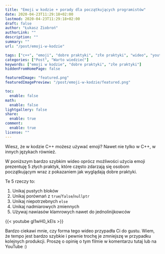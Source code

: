 ```yaml
---
title: "Emoji w kodzie + porady dla początkujących programistów"
date: 2020-04-23T11:29:18+02:00
lastmod: 2020-04-23T11:29:18+02:00
draft: false
author: "Łukasz Ziobroń"
authorLink: ""
description: ""
summary: ""
url: "/post/emoji-w-kodzie"

tags: ["c++", "emoji", "dobre praktyki", "złe praktyki", "wideo", "youtube", "nauka"]
categories: ["Post", "Warto wiedzieć"]
keywords: ["emoji w kodzie", "dobre praktyki", "złe praktyki"]
hiddenFromHomePage: false

featuredImage: "featured.png"
featuredImagePreview: "/post/emoji-w-kodzie/featured.png"

toc:
  enable: false
math:
  enable: false
lightgallery: false
share:
  enable: true
comment:
  enable: true
license: ""
---
```


Wiesz, że w kodzie C++ możesz używać emoji? Nawet nie tylko w C++, w innych językach również.

W poniższym bardzo szybkim wideo oprócz możliwości użycia emoji prezentuję 5 złych praktyk, które często zdarzają się osobom początkującym wraz z pokazaniem jak wyglądają dobre praktyki.

<!--more-->

Te 5 rzeczy to:

1. Unikaj pustych bloków
2. Unikaj porównań z `true`/`false`/`nullptr`
3. Unikaj niepotrzebnych `else`
4. Unikaj nadmiarowych zmiennych
5. Używaj nawiasów klamrowych nawet do jednolinijkowców

{{< youtube gl1wH0_kEIs >}}

Bardzo ciekawi mnie, czy forma tego wideo przypadła Ci do gustu. Wiem, że tempo jest bardzo szybkie i pewnie trochę je zmniejszę w przypadku kolejnych produkcji. Proszę o opinię o tym filmie w komentarzu tutaj lub na YouTube :)